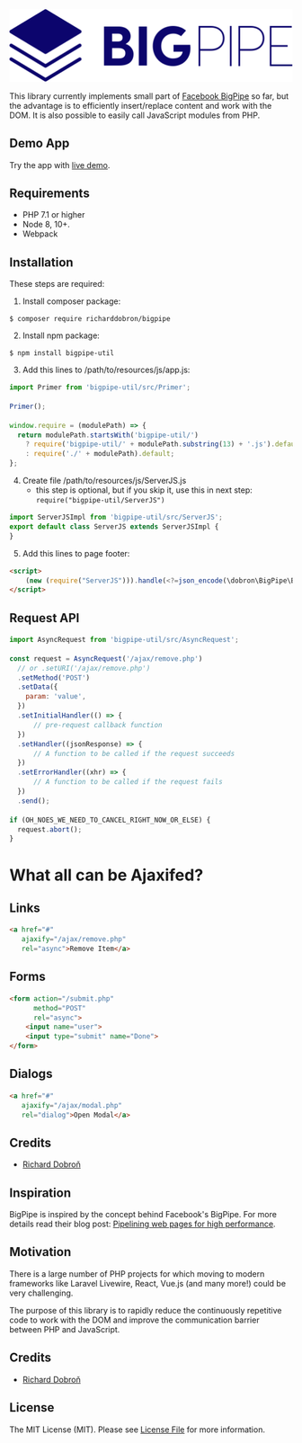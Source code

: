 <img src="bigpipe.svg">

This library currently implements small part of [Facebook BigPipe][blog] so far, but the advantage is to efficiently insert/replace content and work with the DOM. It is also possible to easily call JavaScript modules from PHP.


## Demo App
Try the app with [live demo](http://bigpipe.xf.cz).

## Requirements
* PHP 7.1 or higher
* Node 8, 10+.
* Webpack

## Installation

These steps are required:
1. Install composer package:
```shell
$ composer require richarddobron/bigpipe
```

2. Install npm package:
```shell
$ npm install bigpipe-util
```

3. Add this lines to /path/to/resources/js/app.js:
```javascript
import Primer from 'bigpipe-util/src/Primer';

Primer();

window.require = (modulePath) => {
  return modulePath.startsWith('bigpipe-util/')
    ? require('bigpipe-util/' + modulePath.substring(13) + '.js').default
    : require('./' + modulePath).default;
};
```

4. Create file /path/to/resources/js/ServerJS.js
   - this step is optional, but if you skip it, use this in next step:
   ```require("bigpipe-util/ServerJS")```
```javascript
import ServerJSImpl from 'bigpipe-util/src/ServerJS';
export default class ServerJS extends ServerJSImpl {
}
```

5. Add this lines to page footer:
```html
<script>
    (new (require("ServerJS"))).handle(<?=json_encode(\dobron\BigPipe\BigPipe::jsmods())?>);
</script>
```

## Request API

```javascript
import AsyncRequest from 'bigpipe-util/src/AsyncRequest';

const request = AsyncRequest('/ajax/remove.php')
  // or .setURI('/ajax/remove.php')
  .setMethod('POST')
  .setData({
    param: 'value',
  })
  .setInitialHandler(() => {
      // pre-request callback function
  })
  .setHandler((jsonResponse) => {
      // A function to be called if the request succeeds
  })
  .setErrorHandler((xhr) => {
      // A function to be called if the request fails
  })
  .send();

if (OH_NOES_WE_NEED_TO_CANCEL_RIGHT_NOW_OR_ELSE) {
  request.abort();
}
```

# What all can be Ajaxifed?

## Links
```html
<a href="#"
   ajaxify="/ajax/remove.php"
   rel="async">Remove Item</a>
```

## Forms
```html
<form action="/submit.php"
      method="POST"
      rel="async">
    <input name="user">
    <input type="submit" name="Done">
</form>
```

## Dialogs
```html
<a href="#"
   ajaxify="/ajax/modal.php"
   rel="dialog">Open Modal</a>
```

## Credits

- [Richard Dobroň][link-author]

## Inspiration

BigPipe is inspired by the concept behind Facebook's BigPipe. For more details
read their blog post: [Pipelining web pages for high performance][blog].

## Motivation

There is a large number of PHP projects for which moving to modern frameworks like Laravel Livewire, React, Vue.js (and many more!) could be very challenging.

The purpose of this library is to rapidly reduce the continuously repetitive code to work with the DOM and improve the communication barrier between PHP and JavaScript.

## Credits

- [Richard Dobroň][link-author]

## License

The MIT License (MIT). Please see [License File](LICENSE.md) for more information.

[link-author]: https://github.com/richardDobron
[blog]: https://www.facebook.com/notes/facebook-engineering/bigpipe-pipelining-web-pages-for-high-performance/389414033919
